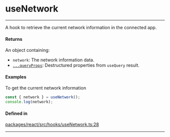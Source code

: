 # useNetwork
---

A hook to retrieve the current network information in the connected app.

#### Returns

An object containing:
- `network`: The network information data.
- [`...queryProps`](https://tanstack.com/query/latest/docs/framework/react/reference/useQuery): Destructured properties from `useQuery` result.

#### Examples

To get the current network information
```ts
const { network } = useNetwork();
console.log(network);
```

#### Defined in
[packages/react/src/hooks/useNetwork.ts:28](https://github.com/fuellabs/fuel-connectors/blob/main/packages/react/src/hooks/useNetwork.ts#L28)

___
